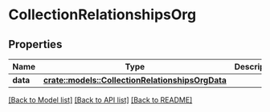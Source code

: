 # CollectionRelationshipsOrg

## Properties

Name | Type | Description | Notes
------------ | ------------- | ------------- | -------------
**data** | [**crate::models::CollectionRelationshipsOrgData**](CollectionRelationships_org_data.md) |  | 

[[Back to Model list]](../README.md#documentation-for-models) [[Back to API list]](../README.md#documentation-for-api-endpoints) [[Back to README]](../README.md)


